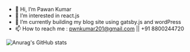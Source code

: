 - 👋 Hi, I’m Pawan Kumar
- 👀 I’m interested in react.js
- 🌱 I’m currently building my blog site using gatsby.js and wordPress
- 📫 How to reach me : pwnkumar201@gmail.com || +91 8800244720

![Anurag's GitHub stats](https://github-readme-stats.vercel.app/api?username=creador-dev&show_icons=true&theme=radical)

<!---
creador-dev/creador-dev is a ✨ special ✨ repository because its `README.md` (this file) appears on your GitHub profile.
You can click the Preview link to take a look at your changes.
--->
